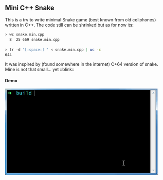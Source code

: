 ## Mini C++ Snake
This is a try to write minimal Snake game (best known from old cellphones) written in C++. The code
still can be shrinked but as for now its:

```sh
> wc snake.min.cpp
  8  25 669 snake.min.cpp
  
> tr -d '[:space:] ' < snake.min.cpp | wc -c
644
```

It was inspired by (found somewhere in the internet) C+64 version of snake. Mine is not that small... yet ::blink:: 

#### Demo
![Demo](https://raw.githubusercontent.com/vincentto13/minimal-snake/master/demo.gif)

